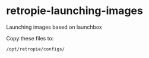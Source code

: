 # retropie-launching-images
Launching images based on launchbox

Copy these files to:

```
/opt/retropie/configs/
```
